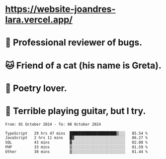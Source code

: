 # https://website-joandres-lara.vercel.app/
# 🐛 Professional reviewer of bugs.
# 🐱 Friend of a cat (his name is Greta).
# 📜 Poetry lover.
# 🎸 Terrible playing guitar, but I try.

<!--START_SECTION:waka-->

```txt
From: 01 October 2024 - To: 08 October 2024

TypeScript   29 hrs 47 mins  █████████████████████▒░░░   85.54 %
JavaScript   2 hrs 11 mins   █▓░░░░░░░░░░░░░░░░░░░░░░░   06.27 %
SQL          43 mins         ▓░░░░░░░░░░░░░░░░░░░░░░░░   02.08 %
PHP          33 mins         ▒░░░░░░░░░░░░░░░░░░░░░░░░   01.59 %
Other        30 mins         ▒░░░░░░░░░░░░░░░░░░░░░░░░   01.44 %
```

<!--END_SECTION:waka-->
